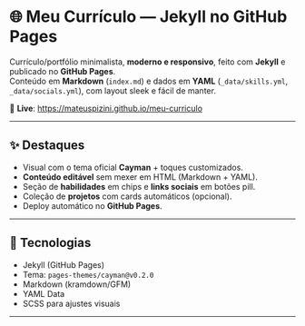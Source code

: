 # 🌐 Meu Currículo — Jekyll no GitHub Pages

Currículo/portfólio minimalista, **moderno e responsivo**, feito com **Jekyll** e publicado no **GitHub Pages**.  
Conteúdo em **Markdown** (`index.md`) e dados em **YAML** (`_data/skills.yml`, `_data/socials.yml`), com layout sleek e fácil de manter.

🔗 **Live**: https://mateuspizini.github.io/meu-curriculo

---

## ✨ Destaques

- Visual com o tema oficial **Cayman** + toques customizados.
- **Conteúdo editável** sem mexer em HTML (Markdown + YAML).
- Seção de **habilidades** em chips e **links sociais** em botões pill.
- Coleção de **projetos** com cards automáticos (opcional).
- Deploy automático no **GitHub Pages**.

---

## 🧰 Tecnologias

- Jekyll (GitHub Pages)
- Tema: `pages-themes/cayman@v0.2.0`
- Markdown (kramdown/GFM)
- YAML Data
- SCSS para ajustes visuais

---
